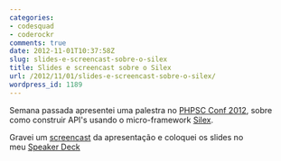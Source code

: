 ```yaml
---
categories:
- codesquad
- coderockr
comments: true
date: 2012-11-01T10:37:58Z
slug: slides-e-screencast-sobre-o-silex
title: Slides e screencast sobre o Silex
url: /2012/11/01/slides-e-screencast-sobre-o-silex/
wordpress_id: 1189
---
```


Semana passada apresentei uma palestra no [PHPSC Conf 2012](/blog/2012/10/02/phpsc-conf-2012-2/), sobre como construir API's usando o micro-framework [Silex](http://silex.sensiolabs.com).

Gravei um [screencast](http://code-squad.com/screencast/api-usando-silex) da apresentação e coloquei os slides no meu [Speaker Deck](https://speakerdeck.com/eminetto/api-usando-silex)
